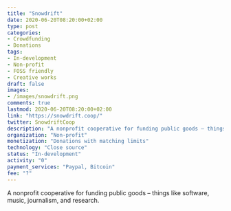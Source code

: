 ```yaml
---
title: "Snowdrift"
date: 2020-06-20T08:20:00+02:00
type: post
categories:
- Crowdfunding
- Donations
tags:
- In-development
- Non-profit
- FOSS friendly
- Creative works
draft: false
images:
- /images/snowdrift.png
comments: true
lastmod: 2020-06-20T08:20:00+02:00
link: "https://snowdrift.coop/"
twitter: SnowdriftCoop
description: "A nonprofit cooperative for funding public goods – things like software, music, journalism, and research."
organization: "Non-profit"
monetization: "Donations with matching limits"
technology: "Close source"
status: "In-development"
activity: "0"
payment_services: "Paypal, Bitcoin"
fee: "?"
---
```


A nonprofit cooperative for funding public goods – things like software, music, journalism, and research.<!--more-->

